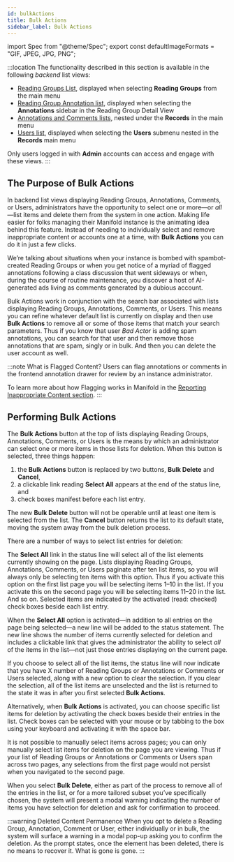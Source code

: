 ```yaml
---
id: bulkActions
title: Bulk Actions
sidebar_label: Bulk Actions
---
```


import Spec from "@theme/Spec";
export const defaultImageFormats = "GIF, JPEG, JPG, PNG";

:::location
The functionality described in this section is available in the following *backend* list views:

- [Reading Groups List](../administering/readingGroups_be.md#reading-group-list), displayed when selecting **Reading Groups** from the main menu
- [Reading Group Annotation list](../administering/readingGroups_be.md#reading-group-annotations), displayed when selecting the **Annotations** sidebar in the Reading Group Detail View
- [Annotations and Comments lists](../administering/annoComments_be.md), nested under the **Records** in the main menu
- [Users list](../backend/users.md), displayed when selecting the **Users** submenu nested in the **Records** main menu

Only users logged in with **Admin** accounts can access and engage with these views.
:::

## The Purpose of Bulk Actions

In backend list views displaying Reading Groups, Annotations, Comments, or Users, administrators have the opportunity to select one or more—or *all*—list items and delete them from the system in one action. Making life easier for folks managing their Manifold instance is the animating idea behind this feature. Instead of needing to individually select and remove inappropriate content or accounts one at a time, with **Bulk Actions** you can do it in just a few clicks.

We’re talking about situations when your instance is bombed with spambot-created Reading Groups or when you get notice of a myriad of flagged annotations following a class discussion that went sideways or when, during the course of routine maintenance, you discover a host of AI-generated ads living as comments generated by a dubious account.

Bulk Actions work in conjunction with the search bar associated with lists displaying Reading Groups, Annotations, Comments, or Users. This means you can refine whatever default list is currently on display and then use **Bulk Actions** to remove all or some of those items that match your search parameters. Thus if you know that user *Bad Actor* is adding spam annotations, you can search for that user and then remove those annotations that are spam, singly or in bulk. And then you can delete the user account as well.

:::note What is Flagged Content?
Users can flag annotations or comments in the frontend annotation drawer for review by an instance administrator.

To learn more about how Flagging works in Manifold in the [Reporting Inappropriate Content section](../using/reading_manifold.md#reporting-inappropriate-content).
:::

## Performing Bulk Actions

The **Bulk Actions** button at the top of lists displaying Reading Groups, Annotations, Comments, or Users is the means by which an administrator can select one or more items in those lists for deletion. When this button is selected, three things happen:

1. the **Bulk Actions** button is replaced by two buttons, **Bulk Delete** and **Cancel**,
2. a clickable link reading **Select All** appears at the end of the status line, and
3. check boxes manifest before each list entry.

The new **Bulk Delete** button will not be operable until at least one item is selected from the list. The **Cancel** button returns the list to its default state, moving the system away from the bulk deletion process.

There are a number of ways to select list entries for deletion:

The **Select All** link in the status line will select all of the list elements currently showing on the page. Lists displaying Reading Groups, Annotations, Comments, or Users paginate after ten list items, so you will always only be selecting ten items with this option. Thus if you activate this option on the first list page you will be selecting items 1–10 in the list. If you activate this on the second page you will be selecting items 11–20 in the list. And so on. Selected items are indicated by the activated (read: checked) check boxes beside each list entry.

When the **Select All** option is activated—in addition to all entries on the page being selected—a new line will be added to the status statement. The new line shows the number of items currently selected for deletion and includes a clickable link that gives the administrator the ability to select *all* of the items in the list—not just those entries displaying on the current page.

If you choose to select all of the list items, the status line will now indicate that you have X number of Reading Groups or Annotations or Comments or Users selected, along with a new option to clear the selection. If you clear the selection, all of the list items are unselected and the list is returned to the state it was in after you first selected **Bulk Actions**.

Alternatively, when **Bulk Actions** is activated, you can choose specific list items for deletion by activating the check boxes beside their entries in the list. Check boxes can be selected with your mouse or by tabbing to the box using your keyboard and activating it with the space bar.

It is not possible to manually select items across pages; you can only manually select list items for deletion on the page you are viewing. Thus if your list of Reading Groups or Annotations or Comments or Users span across two pages, any selections from the first page would not persist when you navigated to the second page.

When you select **Bulk Delete**, either as part of the process to remove all of the entries in the list, or for a more tailored subset you’ve specifically chosen, the system will present a modal warning indicating the number of items you have selection for deletion and ask for confirmation to proceed.

:::warning Deleted Content Permanence
When you opt to delete a Reading Group, Annotation, Comment or User, either individually or in bulk, the system will surface a warning in a modal pop-up asking you to confirm the deletion. As the prompt states, once the element has been deleted, there is no means to recover it. What is gone is gone.
:::
